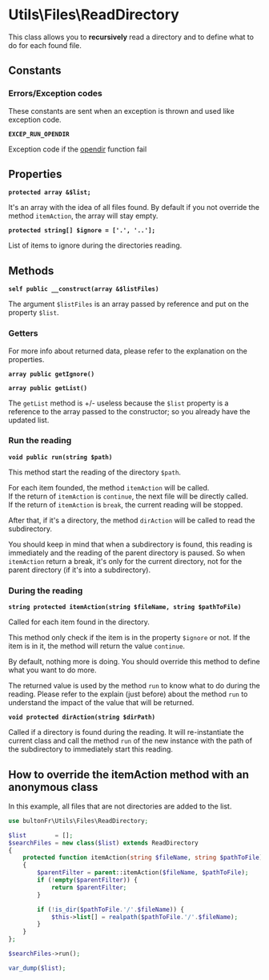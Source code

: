 # Utils\Files\ReadDirectory

This class allows you to **recursively** read a directory and to define what to do for each found file.

## Constants

### Errors/Exception codes

These constants are sent when an exception is thrown and used like exception code.

__`EXCEP_RUN_OPENDIR`__

Exception code if the [opendir](http://php.net/manual/en/function.opendir.php) function fail

## Properties

__`protected array &$list;`__

It's an array with the idea of all files found.
By default if you not override the method `itemAction`, the array will stay empty.

__`protected string[] $ignore = ['.', '..'];`__

List of items to ignore during the directories reading.

## Methods

__`self public __construct(array &$listFiles)`__

The argument `$listFiles` is an array passed by reference and put on the property `$list`.

### Getters

For more info about returned data, please refer to the explanation on the properties.

__`array public getIgnore()`__

__`array public getList()`__

The `getList` method is +/- useless because the `$list` property is a reference to the array passed to the constructor;
so you already have the updated list.

### Run the reading

__`void public run(string $path)`__

This method start the reading of the directory `$path`.

For each item founded, the method `itemAction` will be called.  
If the return of `itemAction` is `continue`, the next file will be directly called.  
If the return of `itemAction` is `break`, the current reading will be stopped.

After that, if it's a directory, the method `dirAction` will be called to read the subdirectory.

You should keep in mind that when a subdirectory is found, this reading is immediately and the reading of the parent directory is paused.
So when `itemAction` return a break, it's only for the current directory, not for the parent directory (if it's into a subdirectory).

### During the reading

__`string protected itemAction(string $fileName, string $pathToFile)`__

Called for each item found in the directory.

This method only check if the item is in the property `$ignore` or not.
If the item is in it, the method will return the value `continue`.

By default, nothing more is doing. You should override this method to define what you want to do more.

The returned value is used by the method `run` to know what to do during the reading.
Please refer to the explain (just before) about the method `run` to understand the impact of the value that will be returned.

__`void protected dirAction(string $dirPath)`__

Called if a directory is found during the reading.
It will re-instantiate the current class and call the method `run` of the new
instance with the path of the subdirectory to immediately start this reading.

## How to override the itemAction method with an anonymous class

In this example, all files that are not directories are added to the list.

```php
use bultonFr\Utils\Files\ReadDirectory;

$list        = [];
$searchFiles = new class($list) extends ReadDirectory
{
    protected function itemAction(string $fileName, string $pathToFile): string
    {
        $parentFilter = parent::itemAction($fileName, $pathToFile);
        if (!empty($parentFilter)) {
            return $parentFilter;
        }

        if (!is_dir($pathToFile.'/'.$fileName)) {
            $this->list[] = realpath($pathToFile.'/'.$fileName);
        }
    }
};

$searchFiles->run();

var_dump($list);
```